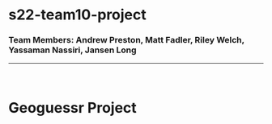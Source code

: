 # s22-team10-project
### Team Members: Andrew Preston, Matt Fadler, Riley Welch, Yassaman Nassiri, Jansen Long
---
<br>

# Geoguessr Project
